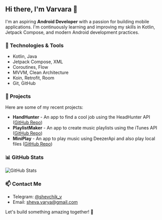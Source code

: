 ## Hi there, I'm Varvara 👋

I'm an aspiring **Android Developer** with a passion for building mobile applications. I'm continuously learning and improving my skills in Kotlin, Jetpack Compose, and modern Android development practices.

### 🚀 Technologies & Tools
- Kotlin, Java
- Jetpack Compose, XML
- Coroutines, Flow
- MVVM, Clean Architecture
- Koin, Retrofit, Room
- Git, GitHub

### 📌 Projects
Here are some of my recent projects:
- **HandHunter** - An app to find a cool job using the HeadHunter API ([GitHub Repo](https://github.com/ShevaVarya/Hand-Hunter))
- **PlaylistMaker** - An app to create music playlists using the iTunes API ([GitHub Repo](https://github.com/ShevaVarya/Playlist-Maker))
- **MiniPlay** - An app to play music using DeezerApi and also play local files ([GitHub Repo](https://github.com/ShevaVarya/MiniPlay))

### 📊 GitHub Stats
![GitHub Stats](https://github-readme-stats.vercel.app/api?username=shevavarya&show_icons=true&theme=radical)

### 📫 Contact Me
- Telegram: [@shevchik_v](https://t.me/shevchik_v)
- Email: sheva.varya@gmail.com

Let's build something amazing together! 🚀
